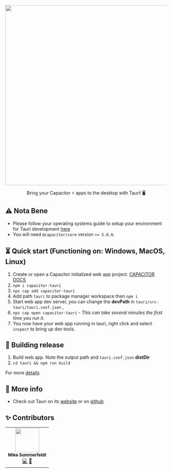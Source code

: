 <p align="center">
  <img src="https://user-images.githubusercontent.com/20338451/129942856-bac5a858-a846-4a9f-b10e-10c423917471.png" width="560" /><br />
</p>

<p align="center">
Bring your Capacitor ⚡ apps to the desktop with Tauri! 🖥
</p>

## ⚠ Nota Bene
- Please follow your operating systems guide to setup your environment for Tauri development [here](https://tauri.app/v1/guides/getting-started/setup)
- You will need `@capacitor/core` version `>= 5.0.0`.

## ⏳ Quick start (Functioning on: Windows, MacOS, Linux)
1. Create or open a Capacitor initialized web app project. [CAPACITOR DOCS](https://capacitorjs.com/docs/getting-started)
2. `npm i capacitor-tauri`
3. `npx cap add capacitor-tauri`
4. Add path `tauri` to package manager workspace  then `npm i`
5. Start web app dev server, you can change the **devPath**  in `tauri/src-tauri/tauri.conf.json`  , 
6. `npx cap open capacitor-tauri` - _This can take several minutes the first time you run it._
9. You now have your web app running in tauri, right click and select `inspect` to bring up dev tools. 

## 🚧 Building release

1. Build web app. Note the output path and `tauri.conf.json` **distDir** 
2. `cd tauri && npm run build`

 For more [details](https://tauri.app/v1/guides/building/)

## 🎉 More info

- Check out Tauri on its [website](https://tauri.studio/) or on [github](https://github.com/tauri-apps/tauri)


## ✨ Contributors 
<table>
  <tr>
    <td align="center"><a href="https://github.com/IT-MikeS"><img src="https://avatars0.githubusercontent.com/u/20338451?v=4?s=75" width="75px;" alt=""/><br /><sub><b>Mike Summerfeldt</b></sub></a><br /><a href="https://github.com/capacitor-community/tauri/commits?author=IT-MikeS" title="Code">💻</a> <a href="https://github.com/capacitor-community/tauri/commits?author=IT-MikeS" title="Documentation">📖</a></td>
  </tr>
</table>
